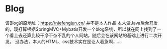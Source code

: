 # Blog
该Blog的原地址：https://niefengjun.cn/
并不是本人作品
本人做Java后台开发的，现打算根据SpringMVC+Mybatis开发一个blog系统，所以就在网上找到了一个看上去还算比较干净不杂不乱的个人网站，随后会在该网站的基础上进行二次开发。
没办法，本人的HTML、css技术实在是让人着急啊.......
